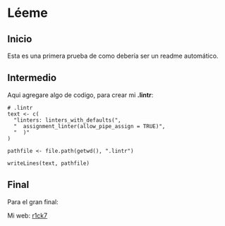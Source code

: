 # Léeme
## Inicio
Esta es una primera prueba de como debería ser un readme automático.
## Intermedio

Aqui agregare algo de codigo, para crear mi **.lintr**:

```{r}
# .lintr
text <- c(
  "linters: linters_with_defaults(",
  "  assignment_linter(allow_pipe_assign = TRUE)",
  "  )"
)

pathfile <- file.path(getwd(), ".lintr")

writeLines(text, pathfile)

```

## Final
Para el gran final:

Mi web: [r1ck7](https://retirevero.com/anime/battery)

